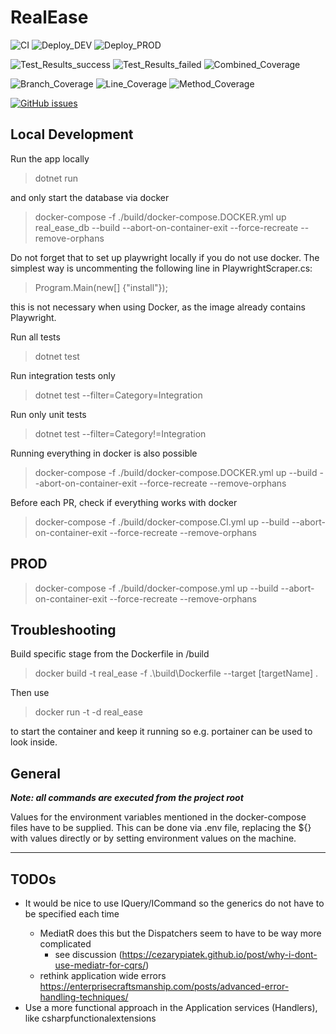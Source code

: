# RealEase

![CI](https://github.com/leherv/RealEase/actions/workflows/build.yml/badge.svg)
![Deploy_DEV](https://github.com/leherv/RealEase/actions/workflows/deploy_heroku_DEV.yml/badge.svg)
![Deploy_PROD](https://github.com/leherv/RealEase/actions/workflows/deploy_PROD.yml/badge.svg)

![Test_Results_success](https://img.shields.io/endpoint?url=https://gist.githubusercontent.com/leherv/f3101ad56d43a3586c957e2d6a36e458/raw/testresult_success.json&color=brightgreen)
![Test_Results_failed](https://img.shields.io/endpoint?url=https://gist.githubusercontent.com/leherv/f3101ad56d43a3586c957e2d6a36e458/raw/testresult_failed.json)
![Combined_Coverage](https://gist.githubusercontent.com/leherv/f3101ad56d43a3586c957e2d6a36e458/raw/8b55a6bd21ca1244e61786fb9610161843249c93/badge_combined.svg)

![Branch_Coverage](https://gist.githubusercontent.com/leherv/f3101ad56d43a3586c957e2d6a36e458/raw/8b55a6bd21ca1244e61786fb9610161843249c93/badge_branchcoverage.svg)
![Line_Coverage](https://gist.githubusercontent.com/leherv/f3101ad56d43a3586c957e2d6a36e458/raw/8b55a6bd21ca1244e61786fb9610161843249c93/badge_linecoverage.svg)
![Method_Coverage](https://gist.githubusercontent.com/leherv/f3101ad56d43a3586c957e2d6a36e458/raw/8b55a6bd21ca1244e61786fb9610161843249c93/badge_methodcoverage.svg)

[![GitHub issues](https://img.shields.io/github/issues/leherv/RealEase)](https://github.com/leherv/RealEase/issues)

## Local Development
Run the app locally
> dotnet run

and only start the database via docker 
> docker-compose -f ./build/docker-compose.DOCKER.yml up real_ease_db --build --abort-on-container-exit --force-recreate --remove-orphans

Do not forget that to set up playwright locally if you do not use docker. The simplest way is uncommenting the following line in PlaywrightScraper.cs:
> Program.Main(new[] {"install"});

this is not necessary when using Docker, as the image already contains Playwright.

Run all tests
> dotnet test

Run integration tests only
> dotnet test --filter=Category=Integration

Run only unit tests
> dotnet test --filter=Category!=Integration

Running everything in docker is also possible
> docker-compose -f ./build/docker-compose.DOCKER.yml up --build --abort-on-container-exit --force-recreate --remove-orphans

Before each PR, check if everything works with docker
> docker-compose -f ./build/docker-compose.CI.yml up --build --abort-on-container-exit --force-recreate --remove-orphans


## PROD
> docker-compose -f ./build/docker-compose.yml up --build --abort-on-container-exit --force-recreate --remove-orphans


## Troubleshooting
Build specific stage from the Dockerfile in /build
> docker build -t real_ease -f .\build\Dockerfile --target [targetName] .

Then use
> docker run -t -d real_ease

to start the container and keep it running so e.g. portainer can be used to look inside.


## General 
***Note: all commands are executed from the project root***

Values for the environment variables mentioned in the docker-compose files have to be supplied. This can be done via .env file, replacing
the ${} with values directly or by setting environment values on the machine.

___
## TODOs
* It would be nice to use IQuery<TQueryResult>/ICommand<TCommandResult> so the generics do not have to be specified each time
  * MediatR does this but the Dispatchers seem to have to be way more complicated
    * see discussion (https://cezarypiatek.github.io/post/why-i-dont-use-mediatr-for-cqrs/)
  * rethink application wide errors https://enterprisecraftsmanship.com/posts/advanced-error-handling-techniques/
* Use a more functional approach in the Application services (Handlers), like csharpfunctionalextensions


